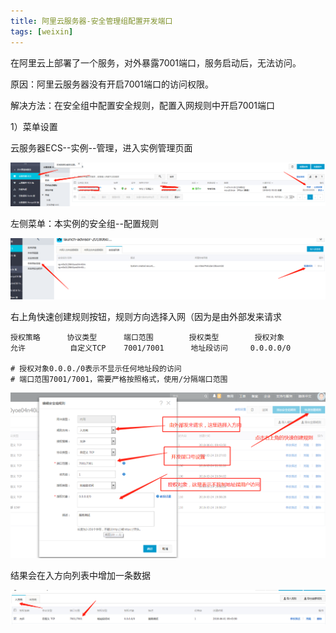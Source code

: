 ```yaml
---
title: 阿里云服务器-安全管理组配置开发端口
tags: [weixin]
---
```


在阿里云上部署了一个服务，对外暴露7001端口，服务启动后，无法访问。

原因：阿里云服务器没有开启7001端口的访问权限。

解决方法：在安全组中配置安全规则，配置入网规则中开启7001端口

1）菜单设置

云服务器ECS--实例--管理，进入实例管理页面

![](/images/weixin/aliyun/port/manage-instance.png)

左侧菜单：本实例的安全组--配置规则

![](/images/weixin/aliyun/port/manage-instance-security.png)

右上角快速创建规则按钮，规则方向选择入网（因为是由外部发来请求

```
授权策略      协议类型      端口范围        授权类型        授权对象
允许          自定义TCP    7001/7001      地址段访问     0.0.0.0/0

# 授权对象0.0.0./0表示不显示任何地址段的访问
# 端口范围7001/7001，需要严格按照格式，使用/分隔端口范围
```

![](/images/weixin/aliyun/port/manage-instance-port.png)

结果会在入方向列表中增加一条数据

![](/images/weixin/aliyun/port/manage-instance-security-list.png)